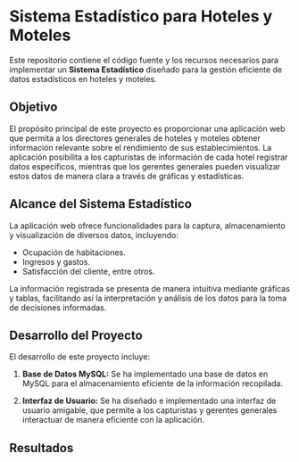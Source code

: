 # Sistema Estadístico para Hoteles y Moteles

Este repositorio contiene el código fuente y los recursos necesarios para implementar un **Sistema Estadístico** diseñado para la gestión eficiente de datos estadísticos en hoteles y moteles.

## Objetivo

El propósito principal de este proyecto es proporcionar una aplicación web que permita a los directores generales de hoteles y moteles obtener información relevante sobre el rendimiento de sus establecimientos. La aplicación posibilita a los capturistas de información de cada hotel registrar datos específicos, mientras que los gerentes generales pueden visualizar estos datos de manera clara a través de gráficas y estadísticas.

## Alcance del Sistema Estadístico

La aplicación web ofrece funcionalidades para la captura, almacenamiento y visualización de diversos datos, incluyendo:

- Ocupación de habitaciones.
- Ingresos y gastos.
- Satisfacción del cliente, entre otros.

La información registrada se presenta de manera intuitiva mediante gráficas y tablas, facilitando así la interpretación y análisis de los datos para la toma de decisiones informadas.

## Desarrollo del Proyecto

El desarrollo de este proyecto incluye:

1. **Base de Datos MySQL:** Se ha implementado una base de datos en MySQL para el almacenamiento eficiente de la información recopilada.

2. **Interfaz de Usuario:** Se ha diseñado e implementado una interfaz de usuario amigable, que permite a los capturistas y gerentes generales interactuar de manera eficiente con la aplicación.

## Resultados


